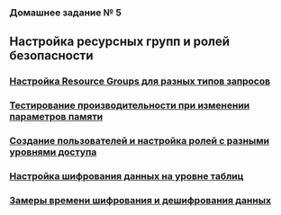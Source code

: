 ### Домашнее задание № 5 ###   
## Настройка ресурсных групп и ролей безопасности ##   
     
### [Настройка Resource Groups для разных типов запросов](ResourceGroups.md) ###
### [Тестирование производительности при изменении параметров памяти](PerformanceMemory.md) ###
### [Cоздание пользователей и настройка ролей с разными уровнями доступа](UsersRoles.md) ###
### [Настройка шифрования данных на уровне таблиц](CryptoTables.md) ###
### [Замеры времени шифрования и дешифрования данных](CryptoTiming.md) ###

